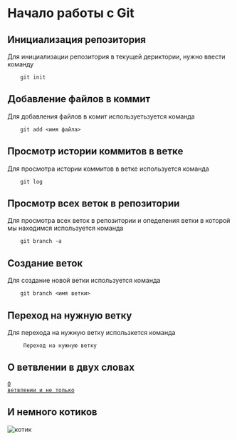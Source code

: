 # Начало работы с Git 

## Инициализация репозитория
Для инициализации репозитория в текущей дериктории, нужно ввести команду
```
    git init
```
## Добавление файлов в коммит
Для добавления файлов в комит используетьзуется команда 
```
    git add <имя файла>
```
## Просмотр истории коммитов в ветке
Для просмотра истории коммитов в ветке используется команда 
```
    git log
```
## Просмотр всех веток в репозитории
Для просмотра всех веток в репозитории и опеделения ветки в которой мы находимся используется команда 
```
    git branch -a
```
## Создание веток
Для создание новой ветки используется команда 
```
    git branch <имя ветки>
```
## Переход на нужную ветку
Для перехода на нужную ветку использкется команда 
```
     Переход на нужную ветку
```
## О ветвлении в двух словах
<code>[О ветвлении и не только](https://git-scm.com/book/ru/v2/%D0%92%D0%B5%D1%82%D0%B2%D0%BB%D0%B5%D0%BD%D0%B8%D0%B5-%D0%B2-Git-%D0%9E-%D0%B2%D0%B5%D1%82%D0%B2%D0%BB%D0%B5%D0%BD%D0%B8%D0%B8-%D0%B2-%D0%B4%D0%B2%D1%83%D1%85-%D1%81%D0%BB%D0%BE%D0%B2%D0%B0%D1%85)
</code>


## И немного котиков
![котик](https://kartinkin.net/uploads/posts/2022-03/1646793846_48-kartinkin-net-p-milii-kotik-kartinki-52.jpg)